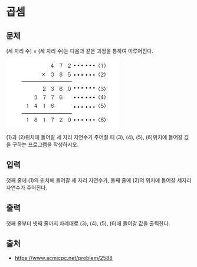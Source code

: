 # 곱셈

## 문제

(세 자리 수) × (세 자리 수)는 다음과 같은 과정을 통하여 이루어진다.

![문제 설명](/assets/f5NhGHVLM4Ix74DtJrwfC97KepPl27s.png?raw=true)

(1)과 (2)위치에 들어갈 세 자리 자연수가 주어질 때 (3), (4), (5), (6)위치에 들어갈 값을 구하는 프로그램을 작성하시오.

## 입력

첫째 줄에 (1)의 위치에 들어갈 세 자리 자연수가, 둘째 줄에 (2)의 위치에 들어갈 세자리 자연수가 주어진다.

## 출력

첫째 줄부터 넷째 줄까지 차례대로 (3), (4), (5), (6)에 들어갈 값을 출력한다.

## 출처

* https://www.acmicpc.net/problem/2588
